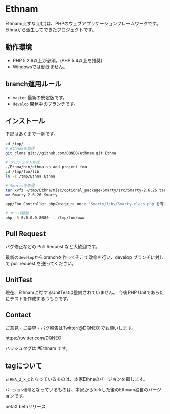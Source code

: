 # Ethnam

Ethnam(えすなえむ)は、PHPのウェブアプリケーションフレームワークです。
Ethnaから派生してできたプロジェクトです。

## 動作環境

* PHP 5.2.6以上が必須。(PHP 5.4以上を推奨)
* Windowsでは動きません。

## branch運用ルール

* `master` 最新の安定版です。
* `develop` 開発中のブランチです。

## インストール

下記はあくまで一例です。

```sh
cd /tmp/
# ethnamを取得
git clone git://github.com/DQNEO/ethnam.git Ethna

# プロジェクト作成
./Ethna/bin/ethna.sh add-project foo
cd /tmp/foo/lib
ln -s /tmp/Ethna Ethna

# Smartyを取得
tar xvfz ~/tmp/Ethna/misc/optional_package/Smarty/src/Smarty-2.6.26.tar.gz
mv Smarty-2.6.26 Smarty

app/Foo_Controller.phpのrequire_once 'Smarty/libs/Smarty.class.php'を有効にする

# サーバ起動
php -S 0.0.0.0:8080 -t /tmp/foo/www
```

## Pull Request

バグ修正などの Pull Request など大歓迎です。

最新の`develop`からbranchを作ってそこで改修を行い、develop ブランチに対して pull request を送ってください。

## UnitTest

現在、Ethnamに対するUnitTestは整備されていません。
今後PHP Unitであらたにテストを作成するつもりです。

## Contact

ご意見・ご要望・バグ報告はTwitter(@DQNEO)でお願いします。

https://twitter.com/DQNEO

ハッシュタグは #Ethnam です。


## tagについて

`ETHNA_2_x_x`となっているものは、本家Ethnaのバージョンを指します。

`バージョン番号`となっているものは、本家からforkした後のEthnam独自のバージョンです。


betaX
  betaリリース

